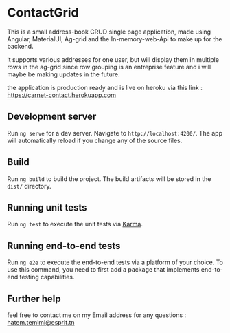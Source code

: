 # ContactGrid

This is a small address-book CRUD single page application, made using Angular, MaterialUI, Ag-grid and the In-memory-web-Api to make up for the backend.  

it supports various addresses for one user, but will display them in multiple rows in the ag-grid since row grouping is an entreprise feature and i will maybe be making updates in the future.

the application is production ready and is live on heroku via this link : https://carnet-contact.herokuapp.com

## Development server

Run `ng serve` for a dev server. Navigate to `http://localhost:4200/`. The app will automatically reload if you change any of the source files.

## Build

Run `ng build` to build the project. The build artifacts will be stored in the `dist/` directory.

## Running unit tests

Run `ng test` to execute the unit tests via [Karma](https://karma-runner.github.io).

## Running end-to-end tests

Run `ng e2e` to execute the end-to-end tests via a platform of your choice. To use this command, you need to first add a package that implements end-to-end testing capabilities.

## Further help

feel free to contact me on my Email address for any questions : hatem.temimi@esprit.tn